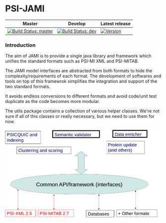 # PSI-JAMI

Master | Develop | Latest release
--- | --- | ---
[![Build Status: master][travis-badge-master]][ci]| [![Build Status: dev][travis-badge-dev]][ci] | [![Version](http://img.shields.io/badge/version-3.0.15-blue.svg?style=flat)](https://github.com/MICommunity/psi-jami/tree/psi-jami-3.0.15)

### Introduction

The aim of JAMI is to provide a single java library and framework which unifies the standard formats such as PSI-MI XML and PSI-MITAB.

The JAMI model interfaces are abstracted from both formats to hide the complexity/requirements of each format. The development of softwares and tools on top of this framewrok simplifies the integration and support of the two standard formats.

It avoids endless conversions to different formats and avoid code/unit test duplicate as the code becomes more modular.

The utils package contains a collection of various helper classes. We're not sure if all of this classes or really necessary, but we need to use them for now. 

<img width='800' src='wiki/images/jamiIntroduction.png' />

[travis-badge-master]: https://travis-ci.org/MICommunity/psi-jami.svg?branch=master
[travis-badge-dev]: https://travis-ci.org/MICommunity/psi-jami.svg?branch=develop
[ci]: https://travis-ci.org/MICommunity/psi-jami
